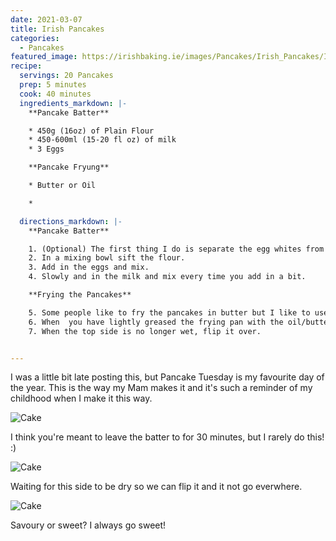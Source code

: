 ```yaml
---
date: 2021-03-07
title: Irish Pancakes
categories:
  - Pancakes
featured_image: https://irishbaking.ie/images/Pancakes/Irish_Pancakes/Image_4.jpg
recipe:
  servings: 20 Pancakes
  prep: 5 minutes
  cook: 40 minutes
  ingredients_markdown: |-
    **Pancake Batter**

    * 450g (16oz) of Plain Flour
    * 450-600ml (15-20 fl oz) of milk
    * 3 Eggs

    **Pancake Fryung**

    * Butter or Oil

    * 

  directions_markdown: |-
    **Pancake Batter**

    1. (Optional) The first thing I do is separate the egg whites from the egg yoke and then beat the egg whites with an electric whisk until I have stiff white peaks. 
    2. In a mixing bowl sift the flour.
    3. Add in the eggs and mix.
    4. Slowly and in the milk and mix every time you add in a bit.

    **Frying the Pancakes**

    5. Some people like to fry the pancakes in butter but I like to use Olive Oil. (Probably not the healthiest)
    6. When  you have lightly greased the frying pan with the oil/butter and it has come to temperature, add some of the pancake batter.
    7. When the top side is no longer wet, flip it over.


---
```

I was a little bit late posting this, but Pancake Tuesday is my favourite day of the year. This is the way my Mam makes it and it's such a reminder of my childhood when I make it this way.

![Cake](https://irishbaking.ie/images/Pancakes/Irish_Pancakes/Image_1.jpg)

I think you're meant to leave the batter to for 30 minutes, but I rarely do this! :)

![Cake](https://irishbaking.ie/images/Pancakes/Irish_Pancakes/Image_2.jpg)

Waiting for this side to be dry so we can flip it and it not go everwhere.

![Cake](https://irishbaking.ie/images/Pancakes/Irish_Pancakes/Image_3.jpg)

Savoury or sweet? I always go sweet!

